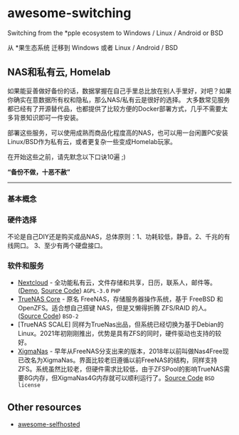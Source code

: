 # awesome-switching

Switching from the *pple ecosystem to Windows / Linux / Android or BSD

从 *果生态系统 迁移到 Windows 或者 Linux / Android / BSD

## NAS和私有云, Homelab
如果能妥善做好备份的话，数据掌握在自己手里总比放在别人手里好，对吧？如果你确实在意数据所有权和隐私，那么NAS/私有云是很好的选择。
大多数常见服务都已经有了开源替代品，也都提供了比较方便的Docker部署方式，几乎不需要太多背景知识即可一件安装。

部署这些服务，可以使用成熟而商品化程度高的NAS，也可以用一台闲置PC安装Linux/BSD作为私有云，或者更复杂一些变成Homelab玩家。

在开始这些之前，请先默念以下口诀10遍 ;)

**“备份不做，十恶不赦”**

---------

### 基本概念

### 硬件选择
不论是自己DIY还是购买成品NAS，总体原则：1、功耗较低，静音。2、千兆的有线网口。 3、至少有两个硬盘接口。

### 软件和服务
- [Nextcloud](https://nextcloud.com/) - 全功能私有云，文件存储和共享，日历，联系人，邮件等。 ([Demo](https://demo.nextcloud.com/), [Source Code](https://github.com/nextcloud/server)) `AGPL-3.0` `PHP`
- [TrueNAS Core](https://www.truenas.com) - 原名 FreeNAS，存储服务器操作系统，基于 FreeBSD 和 OpenZFS。适合想自己搭键 NAS，但是又懒得折腾 ZFS/RAID 的人。([Source Code](https://github.com/truenas/)) `BSD-2` 
- [TrueNAS SCALE] 同样为TrueNas出品，但系统已经切换为基于Debian的Linux。2021年初刚刚推出，优势是具有ZFS的同时，硬件驱动也支持的较好。
- [XigmaNas](https://xigmanas.com/) - 早年从FreeNAS分支出来的版本，2018年以前叫做Nas4Free现已改名为XigmaNas。界面比较老旧遵循以前FreeNAS的结构，同样支持ZFS。系统虽然比较老，但硬件需求比较低，由于ZFSPool的影响TrueNAS需要8G内存，但XigmaNas4G内存就可以顺利运行了。[Source Code](https://sourceforge.net/p/xigmanas/code/HEAD/tree/) `BSD license`

## Other resources
- [awesome-selfhosted](https://github.com/awesome-selfhosted/awesome-selfhosted)

